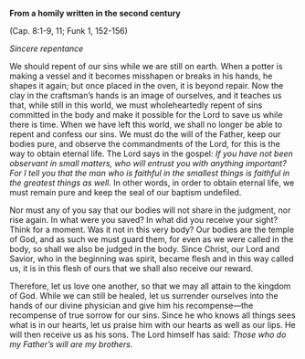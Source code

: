 

**From a homily written in the second century**

(Cap. 8:1-9, 11; Funk 1, 152-156)

_Sincere repentance_

We should repent of our sins while we are still on earth. When a potter is making a vessel and it becomes misshapen or breaks in his hands, he shapes it again; but once placed in the oven, it is beyond repair. Now the clay in the craftsman’s hands is an image of ourselves, and it teaches us that, while still in this world, we must wholeheartedly repent of sins committed in the body and make it possible for the Lord to save us while there is time. When we have left this world, we shall no longer be able to repent and confess our sins. We must do the will of the Father, keep our bodies pure, and observe the commandments of the Lord, for this is the way to obtain eternal life. The Lord says in the gospel: _If you have not been observant in small matters, who will entrust you with anything important? For I tell you that the man who is faithful in the smallest things is faithful in the greatest things as well._ In other words, in order to obtain eternal life, we must remain pure and keep the seal of our baptism undefiled.

Nor must any of you say that our bodies will not share in the judgment, nor rise again. In what were you saved? In what did you receive your sight? Think for a moment. Was it not in this very body? Our bodies are the temple of God, and as such we must guard them, for even as we were called in the body, so shall we also be judged in the body. Since Christ, our Lord and Savior, who in the beginning was spirit, became flesh and in this way called us, it is in this flesh of ours that we shall also receive our reward.

Therefore, let us love one another, so that we may all attain to the kingdom of God. While we can still be healed, let us surrender ourselves into the hands of our divine physician and give him his recompense—the recompense of true sorrow for our sins. Since he who knows all things sees what is in our hearts, let us praise him with our hearts as well as our lips. He will then receive us as his sons. The Lord himself has said: _Those who do my Father’s will are my brothers._

